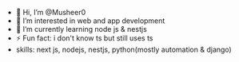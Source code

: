 - 👋 Hi, I’m @Musheer0
- 👀 I’m interested in web and app development
- 🌱 I’m currently learning node js & nestjs
- ⚡ Fun fact: i don't know ts but still uses ts
-  skills: next js, nodejs, nestjs, python(mostly automation & django)
<!---
Musheer0/Musheer0 is a ✨ special ✨ repository because its `README.md` (this file) appears on your GitHub profile.
You can click the Preview link to take a look at your changes.
--->
